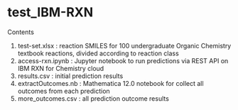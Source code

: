 # test_IBM-RXN
Contents
1. test-set.xlsx : reaction SMILES for 100 undergraduate Organic Chemistry textbook reactions, divided according to reaction class
2. access-rxn.ipynb : Jupyter notebook to run predictions via REST API on IBM RXN for Chemistry cloud
3. results.csv : initial prediction results
4. extractOutcomes.nb : Mathematica 12.0 notebook for collect all outcomes from each prediction
5. more_outcomes.csv : all prediction outcome results
